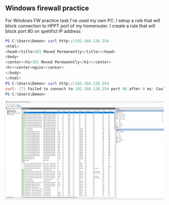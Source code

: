## Windows firewall practice 
For Windows FW practice task I've used my own PC. 
I setup a rule that will block connection to HPPT port of my homerouter. 
I create a rule that will block port 80 on spetifict IP address 

```powershell
PS C:\Users\Demon> curl http://192.168.120.254
<html>
<head><title>301 Moved Permanently</title></head>
<body>
<center><h1>301 Moved Permanently</h1></center>
<hr><center>nginx</center>
</body>
</html>
PS C:\Users\Demon> curl http://192.168.120.254
curl: (7) Failed to connect to 192.168.120.254 port 80 after 0 ms: Could not connect to server
PS C:\Users\Demon>
```

![](./assets/win_fw.png)